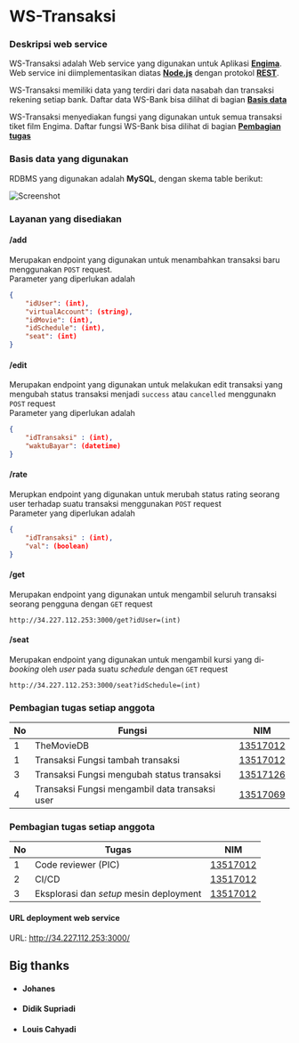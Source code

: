 # WS-Transaksi

### Deskripsi web service

WS-Transaksi adalah Web service yang digunakan untuk Aplikasi
[**Engima**](https://gitlab.informatika.org/if3110-2019-02-k03-03/engima).
Web service ini diimplementasikan diatas
[**Node.js**](https://nodejs.org/) dengan protokol
[**REST**](https://www.w3.org/TR/2004/NOTE-ws-arch-20040211/#relwwwrest).

WS-Transaksi memiliki data yang terdiri dari data nasabah dan transaksi rekening
setiap bank.
Daftar data WS-Bank bisa dilihat di bagian
[**Basis data**](#basis-data-yang-digunakan)

WS-Transaksi menyediakan fungsi yang digunakan untuk semua transaksi tiket film
Engima.
Daftar fungsi WS-Bank bisa dilihat di bagian
[**Pembagian tugas**](#pembagian-tugas-setiap-anggota)

### Basis data yang digunakan

RDBMS yang digunakan adalah **MySQL**, dengan skema table berikut:

![Screenshot](https://i.imgur.com/vMLwWmm.png)

### Layanan yang disediakan

#### /add
Merupakan endpoint yang digunakan untuk menambahkan transaksi baru menggunakan `POST` request. <br>
Parameter yang diperlukan adalah 
```JSON
{
	"idUser": (int),
	"virtualAccount": (string),
	"idMovie": (int),
	"idSchedule": (int),
	"seat": (int)
}
```

#### /edit
Merupakan endpoint yang digunakan untuk melakukan edit transaksi yang mengubah status transaksi menjadi `success` atau `cancelled` menggunakn `POST` request<br>
Parameter yang diperlukan adalah
```JSON
{
	"idTransaksi" : (int),
	"waktuBayar": (datetime)
}
```

#### /rate
Merupkan endpoint yang digunakan untuk merubah status rating seorang user terhadap suatu transaksi menggunakan `POST` request<br>
Parameter yang diperlukan adalah
```JSON
{
	"idTransaksi" : (int),
	"val": (boolean)
}
```
#### /get
Merupakan endpoint yang digunakan untuk mengambil seluruh transaksi seorang pengguna dengan `GET` request<br>
```
http://34.227.112.253:3000/get?idUser=(int)
```
#### /seat
Merupakan endpoint yang digunakan untuk mengambil kursi yang di-*booking* oleh *user* pada suatu *schedule* dengan `GET` request<br>
```
http://34.227.112.253:3000/seat?idSchedule=(int)
```

### Pembagian tugas setiap anggota
|**No**|**Fungsi**|**NIM**|
|-|-|-|
|1|TheMovieDB|[13517012](#johanes)|
|1|Transaksi Fungsi tambah transaksi|[13517012](#johanes)|
|3|Transaksi Fungsi mengubah status transaksi|[13517126](#louis-cahyadi)|
|4|Transaksi Fungsi mengambil data transaksi user|[13517069](#didik-supriadi)|

### Pembagian tugas setiap anggota
|**No**|**Tugas**|**NIM**|
|-|-|-|
|1|Code reviewer (PIC)|[13517012](#johanes)|
|2|CI/CD|[13517012](#johanes)|
|3|Eksplorasi dan *setup* mesin deployment|[13517012](#johanes)|

#### URL deployment web service

URL: http://34.227.112.253:3000/

## Big thanks
* #### Johanes
* #### Didik Supriadi
* #### Louis Cahyadi

